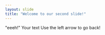 ```yaml
---
layout: slide
title: "Welcome to our second slide!"
---
```

"eeeh!"
Your text
Use the left arrow to go back!
